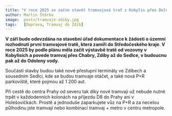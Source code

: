```yaml
---
title: "V roce 2025 se začne stavět tramvajová trať z Kobylis přes Dolní Chabry, Zdiby do Sedlce"
author: Martin Štěrba
image:  posts/tramvaje-zdiby.jpg
tags:   [Doprava, Tramvaj do Zdib]
---
```


**V září bude odevzdána na stavební úřad dokumentace k žádosti o územní rozhodnutí první tramvajové tratě, která zamíří do Středočeského kraje. V roce 2025 by podle plánu měla začít výstavbě tratě od vozovny v Kobylisích a povede tramvaj přes Chabry, Zdiby až do Sedlce, v budoucnu pak až do Odoleny vody.** 

Součástí stavby budou také nové přestupní terminály ve Zdibech a sousedním Sedlci, kde se budou tramvaje otáčet, a také nová P+R parkoviště, které pojmou až 1 200 aut. 

Při cestě do centra Prahy od severu tak díky nové tramvaji už nebude nutné trpět v každodenních kolonách na příjezdu D8 do Prahy ani v Holešovičkách. Prostě a jednoduše zaparkujete vůz na P+R a za necelou půlhodinu jste tramvají nebo kombinací tramvaj + metro v centru metropole.
